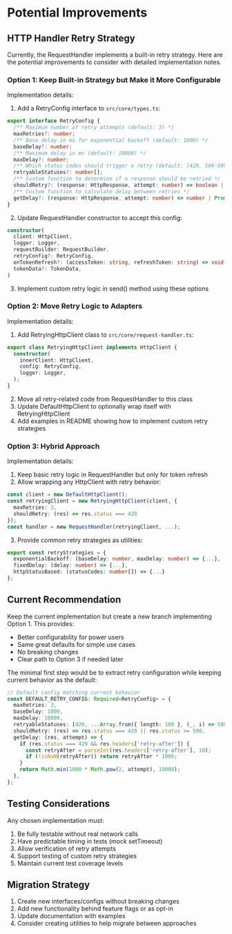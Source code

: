 # Potential Improvements

## HTTP Handler Retry Strategy

Currently, the RequestHandler implements a built-in retry strategy. Here are the potential improvements
to consider with detailed implementation notes.

### Option 1: Keep Built-in Strategy but Make it More Configurable

Implementation details:

1. Add a RetryConfig interface to `src/core/types.ts`:

```typescript
export interface RetryConfig {
  /** Maximum number of retry attempts (default: 3) */
  maxRetries?: number;
  /** Base delay in ms for exponential backoff (default: 1000) */
  baseDelay?: number;
  /** Maximum delay in ms (default: 10000) */
  maxDelay?: number;
  /** Which status codes should trigger a retry (default: [429, 500-599]) */
  retryableStatuses?: number[];
  /** Custom function to determine if a response should be retried */
  shouldRetry?: (response: HttpResponse, attempt: number) => boolean | Promise<boolean>;
  /** Custom function to calculate delay between retries */
  getDelay?: (response: HttpResponse, attempt: number) => number | Promise<number>;
}
```

2. Update RequestHandler constructor to accept this config:

```typescript
constructor(
  client: HttpClient,
  logger: Logger,
  requestBuilder: RequestBuilder,
  retryConfig?: RetryConfig,
  onTokenRefresh?: (accessToken: string, refreshToken: string) => void | Promise<void>,
  tokenData?: TokenData,
)
```

3. Implement custom retry logic in send() method using these options

### Option 2: Move Retry Logic to Adapters

Implementation details:

1. Add RetryingHttpClient class to `src/core/request-handler.ts`:

```typescript
export class RetryingHttpClient implements HttpClient {
  constructor(
    innerClient: HttpClient,
    config: RetryConfig,
    logger: Logger,
  );
}
```

2. Move all retry-related code from RequestHandler to this class
3. Update DefaultHttpClient to optionally wrap itself with RetryingHttpClient
4. Add examples in README showing how to implement custom retry strategies

### Option 3: Hybrid Approach

Implementation details:

1. Keep basic retry logic in RequestHandler but only for token refresh
2. Allow wrapping any HttpClient with retry behavior:

```typescript
const client = new DefaultHttpClient();
const retryingClient = new RetryingHttpClient(client, {
  maxRetries: 3,
  shouldRetry: (res) => res.status === 429
});
const handler = new RequestHandler(retryingClient, ...);
```

3. Provide common retry strategies as utilities:

```typescript
export const retryStrategies = {
  exponentialBackoff: (baseDelay: number, maxDelay: number) => {...},
  fixedDelay: (delay: number) => {...},
  httpStatusBased: (statusCodes: number[]) => {...}
};
```

## Current Recommendation

Keep the current implementation but create a new branch implementing Option 1. This provides:

- Better configurability for power users
- Same great defaults for simple use cases
- No breaking changes
- Clear path to Option 3 if needed later

The minimal first step would be to extract retry configuration while keeping current behavior as the
default:

```typescript
// Default config matching current behavior
const DEFAULT_RETRY_CONFIG: Required<RetryConfig> = {
  maxRetries: 3,
  baseDelay: 1000,
  maxDelay: 10000,
  retryableStatuses: [429, ...Array.from({ length: 100 }, (_, i) => 500 + i)],
  shouldRetry: (res) => res.status === 429 || res.status >= 500,
  getDelay: (res, attempt) => {
    if (res.status === 429 && res.headers['retry-after']) {
      const retryAfter = parseInt(res.headers['retry-after'], 10);
      if (!isNaN(retryAfter)) return retryAfter * 1000;
    }
    return Math.min(1000 * Math.pow(2, attempt), 10000);
  },
};
```

## Testing Considerations

Any chosen implementation must:

1. Be fully testable without real network calls
2. Have predictable timing in tests (mock setTimeout)
3. Allow verification of retry attempts
4. Support testing of custom retry strategies
5. Maintain current test coverage levels

## Migration Strategy

1. Create new interfaces/configs without breaking changes
2. Add new functionality behind feature flags or as opt-in
3. Update documentation with examples
4. Consider creating utilities to help migrate between approaches
